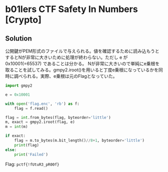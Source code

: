 # b01lers CTF  Safety In Numbers [Crypto]

## Solution
公開鍵がPEM形式のファイルで与えられる。値を確認するために読み込もうとするとNが非常に大きいために処理が終わらない。ただし e が 0x10001(=65537) であることは分かる。
Nが非常に大きいので単純にe乗根を取ることを試してみる。gmpy2.iroot()を用いると丁度e乗根になっているかを同時に調べられる。実際、e乗根は元のFlagとなっていた。

```python
import gmpy2

e = 0x10001

with open('flag.enc', 'rb') as f:
    flag = f.read()

flag = int.from_bytes(flag, byteorder='little')
m, exact = gmpy2.iroot(flag, e)
m = int(m)

if exact:
    flag = m.to_bytes(m.bit_length()//8+1, byteorder='little')
    print(flag)
else:
    print('Failed')
```

Flag: `pctf{!fUtuR3_pR00f}`
